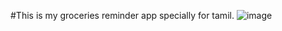 #This is my groceries reminder app specially for tamil.
![image](https://github.com/Marikannan16/flask-apps/assets/111744635/ffcde149-b3c5-4909-b3f2-c1a3980f24ce)
